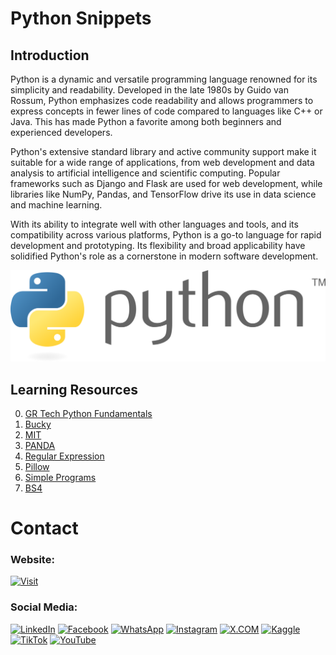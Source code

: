 # Python Snippets

## Introduction

Python is a dynamic and versatile programming language renowned for its simplicity and readability. Developed in the late 1980s by Guido van Rossum, Python emphasizes code readability and allows programmers to express concepts in fewer lines of code compared to languages like C++ or Java. This has made Python a favorite among both beginners and experienced developers.

Python's extensive standard library and active community support make it suitable for a wide range of applications, from web development and data analysis to artificial intelligence and scientific computing. Popular frameworks such as Django and Flask are used for web development, while libraries like NumPy, Pandas, and TensorFlow drive its use in data science and machine learning.

With its ability to integrate well with other languages and tools, and its compatibility across various platforms, Python is a go-to language for rapid development and prototyping. Its flexibility and broad applicability have solidified Python's role as a cornerstone in modern software development.

![Banner Image](media/0-banner-image.png)

## Learning Resources

0. [GR Tech Python Fundamentals](0-gr-tech-python-fundamentals/)
1. [Bucky](01-bucky/)
2. [MIT](02-mit/)
3. [PANDA](03-panda/)
4. [Regular Expression](04-regular-expression/)
5. [Pillow](05-pillow/)
6. [Simple Programs](06-simple-programs/)
7. [BS4](07-bs4/)


# Contact

### Website: 

[![Visit](https://img.shields.io/badge/Visit%3A%20www.gunarakulan.info-%23E01E5A?style=flat&logo=realm&logoColor=white)](https://www.gunarakulan.info)

### Social Media:

[![LinkedIn](https://img.shields.io/badge/-LinkedIn-0A66C2?style=for-the-badge&logo=linkedin&logoColor=white)](https://www.linkedin.com/in/gunarakulangunaretnam)
[![Facebook](https://img.shields.io/badge/-Facebook-196dcc?style=for-the-badge&logo=facebook&logoColor=white)](https://www.facebook.com/gunarakulangunaretnam)
[![WhatsApp](https://img.shields.io/badge/-WhatsApp-07a647?style=for-the-badge&logo=whatsapp&logoColor=white)](https://wa.me/94740001141?text=WhatsApp%3A%20%2B9740001141)
[![Instagram](https://img.shields.io/badge/-Instagram-bd3651?style=for-the-badge&logo=instagram&logoColor=white)](https://www.instagram.com/gunarakulangunaretnam)
[![X.COM](https://img.shields.io/badge/-X.COM-0066ff?style=for-the-badge&logo=x&logoColor=white)](https://x.com/gunarakulangr)
[![Kaggle](https://img.shields.io/badge/-Kaggle-3295bd?style=for-the-badge&logo=kaggle&logoColor=white)](https://www.kaggle.com/gunarakulangr)
[![TikTok](https://img.shields.io/badge/-TikTok-579ea3?style=for-the-badge&logo=tiktok&logoColor=white)](https://www.tiktok.com/@gunarakulangunaretnam)
[![YouTube](https://img.shields.io/badge/-YouTube-a82121?style=for-the-badge&logo=youtube&logoColor=white)](https://www.youtube.com/channel/UCjMOdgHFAjAdBKiqV8y2Tww)

